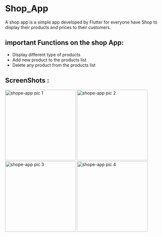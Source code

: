 # Shop_App

A shop app is a simple app developed by Flutter for everyone have Shop to display their products and prices to their customers.


## important Functions on the shop App:
 
- Display different type of products 
- Add new product to the products list
- Delete any product from the products list

## ScreenShots :

<img width="230" alt="shope-app pic 1" src="https://user-images.githubusercontent.com/106339248/172476502-64e2bc4b-db64-4157-98e4-cde0d62d8b16.png">
<img width="230" alt="shope-app pic 2" src="https://user-images.githubusercontent.com/106339248/172476514-910b3fa8-fa07-493a-ac6d-e9dfed279209.png">
<img width="230" alt="shope-app pic 3" src="https://user-images.githubusercontent.com/106339248/172476520-77f1b932-d7e4-4cf3-89ad-dd4d9a95ed35.png">
<img width="230" alt="shope-app pic 4" src="https://user-images.githubusercontent.com/106339248/172476528-ac579e7e-15cc-458e-8c86-89dd8508c120.png">
